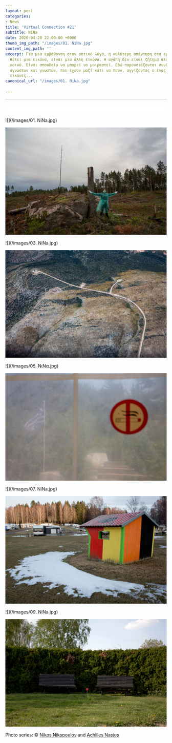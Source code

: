 ```yaml
---
layout: post
categories:
- News
title: 'Virtual Connection #21'
subtitle: NiNa
date: 2020-04-20 22:00:00 +0000
thumb_img_path: "/images/01. NiNa.jpg"
content_img_path: ''
excerpt: Για μια εμβάθυνση στον οπτικό λόγο, η καλύτερη απάντηση στα ερωτήματα που
  θέτει μια εικόνα, είναι μια άλλη εικόνα. Η αγάπη δεν είναι ζήτημα ατομικό, αλλά
  κοινό. Είναι σπουδαίο να μπορεί να μοιραστεί. Εδώ παρουσιάζονται συνδέσεις φίλων,
  άγνωστων και γνωστών, που έχουν μαζί κάτι να πουν, αγγίζοντας ο ένας τον άλλον με
  εικόνες...
canonical_url: "/images/01. NiNa.jpg"

---
```

![](/images/bwok-2.jpg)

![](/images/01. NiNa.jpg)

![](/images/02.NiNa_MG_8892.jpg)

![](/images/03. NiNa.jpg)

![](/images/04.NiNa_MG_3417.jpg)

![](/images/05. ΝιΝα.jpg)

![](/images/06.-NiNa_MG_7980.jpg)

![](/images/07. NiNa.jpg)

![](/images/08.NiNa_MG_9216.jpg)

![](/images/09. NiNa.jpg)

![](/images/10_MG_1693.jpg)

Photo series: © <a href="https://www.facebook.com/nikos.nikopoulos.96" target="blank">Nikos Nikopoulos</a> and  <a href="https://anikon.org/" target="blank">Achilles Nasios</a>